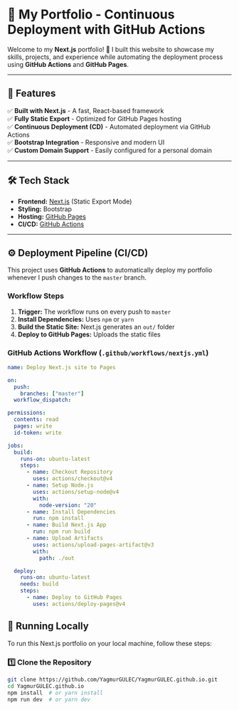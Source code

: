 # 🚀 My Portfolio - Continuous Deployment with GitHub Actions

Welcome to my **Next.js** portfolio! 🎨 I built this website to showcase my skills, projects, and experience while automating the deployment process using **GitHub Actions** and **GitHub Pages**.

---

## 🌟 Features
✅ **Built with Next.js** - A fast, React-based framework  
✅ **Fully Static Export** - Optimized for GitHub Pages hosting  
✅ **Continuous Deployment (CD)** - Automated deployment via GitHub Actions  
✅ **Bootstrap Integration** - Responsive and modern UI  
✅ **Custom Domain Support** - Easily configured for a personal domain  

---

## 🛠️ Tech Stack
- **Frontend:** [Next.js](https://nextjs.org/) (Static Export Mode)
- **Styling:** Bootstrap
- **Hosting:** [GitHub Pages](https://pages.github.com/)
- **CI/CD:** [GitHub Actions](https://github.com/features/actions)

---

## ⚙️ Deployment Pipeline (CI/CD)

This project uses **GitHub Actions** to automatically deploy my portfolio whenever I push changes to the `master` branch.

### **Workflow Steps**
1. **Trigger:** The workflow runs on every push to `master`
2. **Install Dependencies:** Uses `npm` or `yarn`
3. **Build the Static Site:** Next.js generates an `out/` folder
4. **Deploy to GitHub Pages:** Uploads the static files

### **GitHub Actions Workflow (`.github/workflows/nextjs.yml`)**
```yaml
name: Deploy Next.js site to Pages

on:
  push:
    branches: ["master"]
  workflow_dispatch:

permissions:
  contents: read
  pages: write
  id-token: write

jobs:
  build:
    runs-on: ubuntu-latest
    steps:
      - name: Checkout Repository
        uses: actions/checkout@v4
      - name: Setup Node.js
        uses: actions/setup-node@v4
        with:
          node-version: "20"
      - name: Install Dependencies
        run: npm install
      - name: Build Next.js App
        run: npm run build
      - name: Upload Artifacts
        uses: actions/upload-pages-artifact@v3
        with:
          path: ./out

  deploy:
    runs-on: ubuntu-latest
    needs: build
    steps:
      - name: Deploy to GitHub Pages
        uses: actions/deploy-pages@v4

```
## 🚀 Running Locally

To run this Next.js portfolio on your local machine, follow these steps:

### **1️⃣ Clone the Repository**
```sh
git clone https://github.com/YagmurGULEC/YagmurGULEC.github.io.git
cd YagmurGULEC.github.io
npm install  # or yarn install
npm run dev  # or yarn dev
```

